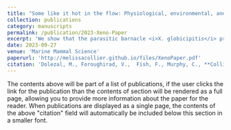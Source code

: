 ```yaml
---
title: "Some like it hot in the flow: Physiological, environmental, and hydrodynamic factors in <i> Xenobalanus globicipitis</i> attachment to cetaceans"
collection: publications
category: manuscripts
permalink: /publication/2023-Xeno-Paper
excerpt: 'We show that the parasitic barnacle <i>X. globicipitis</i> prevalence likely provides important bioindicator, ecological, and physiological information about its cetacean hosts. As parasitic infestation has some cost, these results have implications for cetacean health in warming seas.'
date: 2023-09-27
venue: 'Marine Mammal Science'
paperurl: 'http://melissacollier.github.io/files/XenoPaper.pdf'
citation: 'Dolezal, M., Foroughirad, V.,  Fish, F., Murphy, C., **Collier, M.A**, Jacoby, AM., Rittmaster, K., Mann, J. (2023) &quot;Some like it hot in the flow: Physiological, environmental, and hydrodynamic factors in Xenobalanus globicipitis attachment to cetaceans.&quot; <i>Marine Mammal Science</i> 39(3):961-975. https://doi.org/10.1111/mms.13022'
---
```


The contents above will be part of a list of publications, if the user clicks the link for the publication than the contents of section will be rendered as a full page, allowing you to provide more information about the paper for the reader. When publications are displayed as a single page, the contents of the above "citation" field will automatically be included below this section in a smaller font.